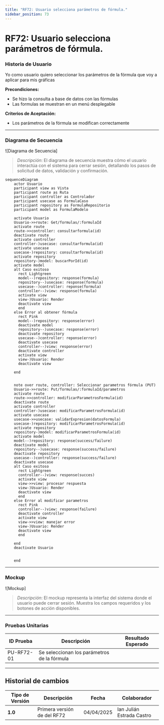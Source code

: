 ```yaml
---
title: "RF72: Usuario selecciona parámetros de fórmula."  
sidebar_position: 73
---
```


# RF72: Usuario selecciona parámetros de fórmula.

### Historia de Usuario

Yo como usuario quiero seleccionar los parámetros de la fórmula que voy a aplicar para mis gráficas 

  **Precondiciones:**
  - Se hizo la consulta a base de datos con las fórmulas
  - Las formulas se muestran en un menú desplegable

  **Criterios de Aceptación:**
  - Los parámetros de la fórmula se modifican correctamente
  
---

### Diagrama de Secuencia

![Diagrama de Secuencia] 

> *Descripción*: El diagrama de secuencia muestra cómo el usuario interactúa con el sistema para cerrar sesión, detallando los pasos de solicitud de datos, validación y confirmación.

```mermaid
sequenceDiagram
    actor Usuario
    participant view as Vista
    participant route as Ruta
    participant controller as Controlador
    participant usecase as FormulaCaso
    participant repository as FormulaRepositorio
    participant model as FormulaModelo

    activate Usuario
    Usuario->>route: Get/formulas/:formulaId
    activate route
    route->>controller: consultarformula(id)
    deactivate route
    activate controller
    controller-)usecase: consultarformula(id)
    activate usecase
    usecase-)repository: consultarformula(id)
    activate repository
    repository-)model: buscarPorId(id)
    activate model 
    alt Caso exitoso
      rect Lightgreen
      model--)repository: response(formula)
      repository--)usecase: response(formula)
      usecase--)controller: reponse(formula)
      controller--)view: response(formula)
      activate view
      view-)Usuario: Render
      deactivate view
      end
    else Error al obtener fórmula
      rect Pink
      model--)repository: response(error)
      deactivate model
      repository--)usecase: response(error)
      deactivate repository
      usecase--)controller: reponse(error)
      deactivate usecase
      controller--)view: response(error)
      deactivate controller
      activate view
      view-)Usuario: Render
      deactivate view
      
    end


    note over route, controller: Seleccionar parametros fórmula (PUT)
    Usuario->>route: Put/formulas/:formulaId/parametros
    activate route
    route->>controller: modificarParametrosFormula(id)
    deactivate route
    activate controller
    controller-)usecase: modificarParametrosFormula(id)
    activate usecase
    usecase->>usecase: validarExpresion(datosFormula)
    usecase-)repository: modificarParametrosFormula(id)
    activate repository
    repository-)model: modificarParametrosFormula(id)
    activate model
    model--)repository: response(success/failure)
    deactivate model
    repository--)usecase: response(success/failure)
    deactivate repository
    usecase--)controller: response(success/failure)
    deactivate usecase
    alt Caso exitoso
      rect Lightgreen
      controller--)view: response(succes)
      activate view
      view->>view: procesar respuesta
      view-)Usuario: Render
      deactivate view
      end
    else Error al modificar parametros
      rect Pink
      controller--)view: response(failure)
      deactivate controller
      activate view
      view->>view: manejar error
      view-)Usuario: Render
      deactivate view
      end

    end
    deactivate Usuario


    end
```

---

### Mockup

![Mockup]

> *Descripción*: El mockup representa la interfaz del sistema donde el usuario puede cerrar sesión. Muestra los campos requeridos y los botones de acción disponibles.

---

### Pruebas Unitarias 
| ID Prueba | Descripción | Resultado Esperado |
|-----------|-------------|--------------------|
|PU-RF72-01 | Se seleccionan los parámetros de la fórmula |  |

---

## Historial de cambios

| **Tipo de Versión** | **Descripción** | **Fecha** | **Colaborador** |
| ------------------- | --------------- | --------- | --------------- |
| **1.0** | Primera versión de del RF72 | 04/04/2025 | Ian Julián Estrada Castro |
